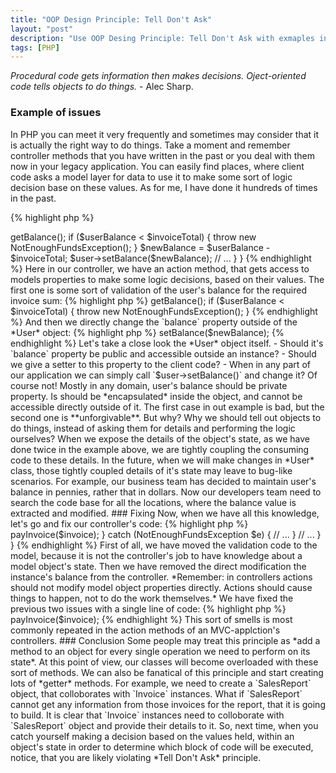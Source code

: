 ```yaml
---
title: "OOP Design Principle: Tell Don't Ask"
layout: "post"
description: "Use OOP Desing Principle: Tell Don't Ask with exmaples in PHP MVC."
tags: [PHP]
---
```


*Procedural code gets information then makes decisions. Oject-oriented code tells objects to do things.* - Alec Sharp.

### Example of issues

In PHP you can meet it very frequently and sometimes may consider that it is actually the right way to do things. Take a moment and remember
controller methods that you have written in the past or you deal with them now in your legacy application. You can easily find places, where
client code asks a model layer for data to use it to make some sort of logic decision base on these values. As for me, I have done it hundreds 
of times in the past.

{% highlight php %}
<?php 

// ... 

class InvoiceController 
{
    public function payAction()
    {
        // ...     
        $userBalance = $user->getBalance();
        if ($userBalance < $invoiceTotal) {
            throw new NotEnoughFundsException();
        }

        $newBalance = $userBalance - $invoiceTotal;
        $user->setBalance($newBalance);

        // ...
    }
}
{% endhighlight %}

Here in our controller, we have an action method, that gets access to models properties to make some logic decisions, based on 
their values. The first one is some sort of validation of the user's balance for the required invoice sum:

{% highlight php %}
<?php

$userBalance = $user->getBalance();
if ($userBalance < $invoiceTotal) {
    throw new NotEnoughFundsException();
}
{% endhighlight %}

And then we directly change the `balance` property outside of the *User* object:

{% highlight php %}
<?php

$newBalance = $userBalance - $invoiceTotal;
$user->setBalance($newBalance);

{% endhighlight %}

Let's take a close look the *User* object itself. 

- Should it's `balance` property be public and accessible outside an instance?
- Should we give a setter to this property to the client code? 
- When in any part of our application we can simply call `$user->setBalance()` and change it?

Of course not! Mostly in any domain, user's balance should be private property. Is should be *encapsulated* inside the object, and cannot be accessible directly outside of it. The first case in out example is bad, but the second one is **unforgivable**.

But why? Why we should tell out objects to do things, instead of asking them for details and performing the logic ourselves? 
When we expose the details of the object's state, as we have done twice in the example above, we are tightly coupling the consuming code to these details. In the future, when we will make changes in *User* class, those tightly coupled details of it's state may leave to bug-like scenarios.

For example, our business team has decided to maintain user's balance in pennies, rather that in dollars. Now our developers team need to search the code base for all the locations, where the balance value is extracted and modified. 

### Fixing 

Now, when we have all this knowledge, let's go and fix our controller's code:

{% highlight php %}
<?php

// ...

class InvoiceController
{
    public function payAction()
    {
        // ...
        try {
            $user->payInvoice($invoice);
        } catch (NotEnoughFundsException $e) {
            // ...
        }
        // ...
    }
}
{% endhighlight %}

First of all, we have moved the validation code to the model, because it is not the controller's job to have knowledge about a model object's state. Then we have removed the direct modification the instance's balance from the controller.

*Remember: in controllers actions should not modify model object properties directly. Actions should cause things to happen, not to do the work themselves.*

We have fixed the previous two issues with a single line of code:

{% highlight php %}
<?php

$user->payInvoice($invoice);
{% endhighlight %}

This sort of smells is most commonly repeated in the action methods of an MVC-applction's controllers.

### Conclusion

Some people may treat this principle as *add a method to an object for every single operation we need to perform on its state*. At this point of view, our classes will become overloaded with these sort of methods. We can also be fanatical of this principle and start creating lots of *getter* methods. 

For example, we need to create a `SalesReport` object, that colloborates with `Invoice` instances. What if `SalesReport` cannot get any information from those invoices for the report, that it is going to build. It is clear that `Invoice` instances need to colloborate with `SalesReport` object and provide their details to it.

So, next time, when you catch yourself making a decision based on the values held, within an object's state in order to determine which block of code will be executed, notice, that you are likely violating *Tell Don't Ask* principle.
